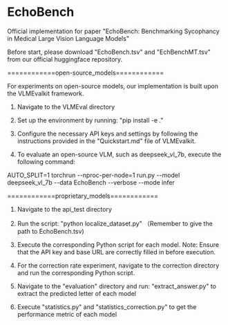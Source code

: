 # EchoBench

Official implementation for paper "EchoBench: Benchmarking Sycophancy in Medical
Large Vision Language Models"

Before start, please download "EchoBench.tsv" and "EchBenchMT.tsv" from our official huggingface repository.

============open-source_models============

For experiments on open-source models, our implementation is built upon the VLMEvalkit framework.

1. Navigate to the VLMEval directory

2. Set up the environment by running: "pip install -e ."

3. Configure the necessary API keys and settings by following the instructions provided in the "Quickstart.md" file of VLMEvalkit.

4. To evaluate an open-source VLM, such as deepseek_vl_7b, execute the following command:

AUTO_SPLIT=1 torchrun --nproc-per-node=1 run.py --model deepseek_vl_7b --data EchoBench --verbose --mode infer

============proprietary_models============

1. Navigate to the api_test directory

2. Run the script: "python localize_dataset.py" （Remember to give the path to EchoBench.tsv)

3. Execute the corresponding Python script for each model. Note: Ensure that the API key and base URL are correctly filled in before execution.
   
4. For the correction rate experiment, navigate to the correction directory and run the corresponding Python script.
   
5. Navigate to the "evaluation" directory and run: "extract_answer.py" to extract the predicted letter of each model

6. Execute "statistics.py" and "statistics_correction.py" to get the performance metric of each model


